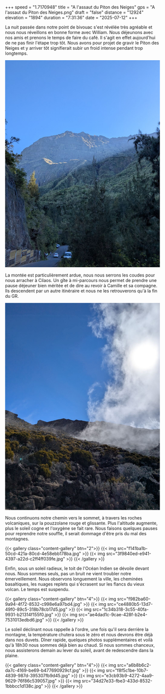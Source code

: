 +++
speed = "1.7170948"
title = "A l'assaut du Piton des Neiges"
gps = "A l'assaut du Piton des Neiges.png"
draft = "false"
distance = "12924"
elevation = "1894"
duration = "7:31:36"
date = "2025-07-12"
+++


La nuit passée dans notre point de bivouac s'est révélée très agréable et nous nous réveillons en bonne forme avec William. Nous déjeunons avec nos amis et prenons le temps de faire du café. Il s'agit en effet aujourd'hui de ne pas finir l'étape trop tôt. Nous avons pour projet de gravir le Piton des Neiges et y arriver tôt signifierait subir un froid intense pendant trop longtemps. 
<!--more-->
![an image from this adventure](f6c32d0e-04a8-4ad0-a252-4255f992481e.jpg)

La montée est particulièrement ardue, nous nous serrons les coudes pour nous arracher à Cilaos. Un gîte à mi-parcours nous permet de prendre une pause déjeuner bien méritée et de dire au revoir à Camille et sa compagne. Ils descendent par un autre itinéraire et nous ne les retrouverons qu'à la fin du GR. 

![an image from this adventure](77f5def4-dcc9-496d-a074-462a602b2289.jpg)

Nous continuons notre chemin vers le sommet, à travers les roches volcaniques, sur la pouzzolane rouge et glissante. Plus l'altitude augmente, plus le soleil cogne et l'oxygène se fait rare. Nous faisons quelques pauses pour reprendre notre souffle, il serait dommage d'être pris du mal des montagnes. 

{{< gallery class="content-gallery" btn="2">}}
{{< img src="f141ba1b-50cd-421a-80cd-4e58ebb178ba.jpg" >}}
{{< img src="3f9840ed-e941-4397-a22d-c2ff4ff039fe.jpg" >}}
{{< /gallery >}}


Enfin, sous un soleil radieux, le toit de l'Océan Indien se dévoile devant nous. Nous sommes seuls, pas un bruit ne vient troubler notre émerveillement. Nous observons longuement la ville, les cheminées basaltiques, les nuages replets qui s'écrasent sur les flancs du vieux volcan. Le temps est suspendu. 

{{< gallery class="content-gallery" btn="4">}}
{{< img src="f982ba60-9a94-4f72-8532-c998e6a97bd4.jpg" >}}
{{< img src="ce4880b5-13d7-49f0-89c5-318b78cb17d5.jpg" >}}
{{< img src="1c34b318-3c55-40fa-9931-b21314f155f0.jpg" >}}
{{< img src="ae4dad1c-9cae-428f-b2e4-7531013edbd6.jpg" >}}
{{< /gallery >}}


Le soleil déclinant nous rappelle à l'ordre, une fois qu'il sera derrière la montagne, la température chutera sous le zéro et nous devrons être déjà dans nos duvets. 
Dîner rapide, quelques photos supplémentaires et voilà qu'à 18h30 nous sommes déjà bien au chaud.
Si nous sommes chanceux, nous assisterons demain au lever du soleil, avant de redescendre dans la plaine.

{{< gallery class="content-gallery" btn="4">}}
{{< img src="a6b8b6c2-da7c-4169-be69-b477690929cf.jpg" >}}
{{< img src="f8f5c1be-10b7-4839-987d-395307fb9d45.jpg" >}}
{{< img src="e3cb93b9-4272-4aa9-9629-76f86c539057.jpg" >}}
{{< img src="34d27e33-fbe3-433d-8532-1bbbcc1d138c.jpg" >}}
{{< /gallery >}}
